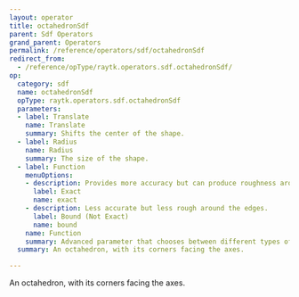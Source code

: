 ```yaml
---
layout: operator
title: octahedronSdf
parent: Sdf Operators
grand_parent: Operators
permalink: /reference/operators/sdf/octahedronSdf
redirect_from:
  - /reference/opType/raytk.operators.sdf.octahedronSdf/
op:
  category: sdf
  name: octahedronSdf
  opType: raytk.operators.sdf.octahedronSdf
  parameters:
  - label: Translate
    name: Translate
    summary: Shifts the center of the shape.
  - label: Radius
    name: Radius
    summary: The size of the shape.
  - label: Function
    menuOptions:
    - description: Provides more accuracy but can produce roughness around the edges.
      label: Exact
      name: exact
    - description: Less accurate but less rough around the edges.
      label: Bound (Not Exact)
      name: bound
    name: Function
    summary: Advanced parameter that chooses between different types of calculations.
  summary: An octahedron, with its corners facing the axes.

---
```



An octahedron, with its corners facing the axes.